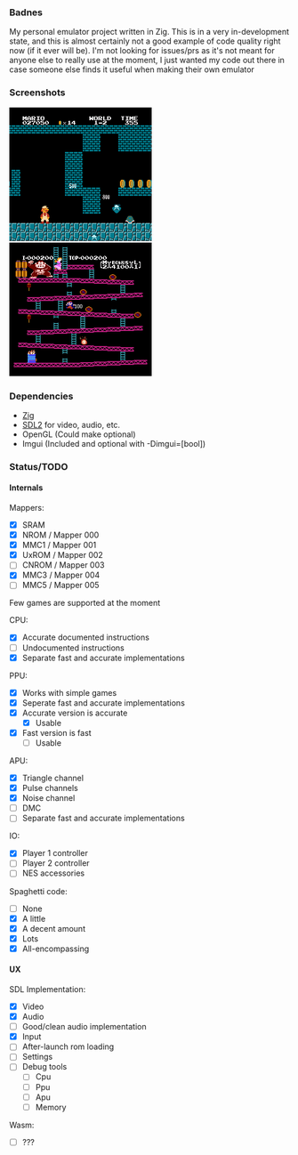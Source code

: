 ### Badnes

My personal emulator project written in Zig.
This is in a very in-development state, and this is almost certainly not a good example of code quality right now (if it ever will be).
I'm not looking for issues/prs as it's not meant for anyone else to really use at the moment, I just wanted my code out there in case someone else finds it useful when making their own emulator

### Screenshots

![Super Mario Bros](screenshots/SMB.png)
![Donkey Kong](screenshots/DK.png)

### Dependencies

- [Zig](https://ziglang.org/)
- [SDL2](https://www.libsdl.org/download-2.0.php) for video, audio, etc.
- OpenGL (Could make optional)
- Imgui (Included and optional with -Dimgui=[bool])

### Status/TODO

#### Internals

Mappers:

- [x] SRAM
- [x] NROM / Mapper 000
- [x] MMC1 / Mapper 001
- [x] UxROM / Mapper 002
- [ ] CNROM / Mapper 003
- [x] MMC3 / Mapper 004
- [ ] MMC5 / Mapper 005

Few games are supported at the moment

CPU:

- [x] Accurate documented instructions
- [ ] Undocumented instructions
- [x] Separate fast and accurate implementations

PPU:

- [x] Works with simple games
- [x] Seperate fast and accurate implementations
- [x] Accurate version is accurate
    - [x] Usable
- [x] Fast version is fast
    - [ ] Usable

APU:

- [x] Triangle channel
- [x] Pulse channels
- [x] Noise channel
- [ ] DMC
- [ ] Separate fast and accurate implementations

IO:

- [x] Player 1 controller
- [ ] Player 2 controller
- [ ] NES accessories

Spaghetti code:

- [ ] None
- [x] A little
- [x] A decent amount
- [x] Lots
- [x] All-encompassing

#### UX

SDL Implementation:

- [x] Video
- [x] Audio
- [ ] Good/clean audio implementation
- [x] Input
- [ ] After-launch rom loading
- [ ] Settings
- [ ] Debug tools
    - [ ] Cpu
    - [ ] Ppu
    - [ ] Apu
    - [ ] Memory

Wasm:

- [ ] ???
